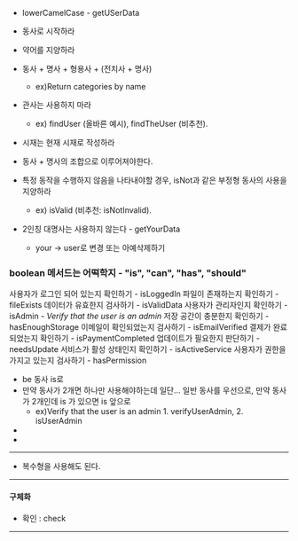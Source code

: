 - lowerCamelCase - getUSerData
- 동사로 시작하라
- 약어를 지양하라

- 동사 + 명사 + 형용사 + (전치사 + 명사)
  - ex)Return categories by name
- 관사는 사용하지 마라
  - ex) findUser (올바른 예시), findTheUser (비추천).
- 시재는 현재 시재로 작성하라
- 동사 + 명사의 조합으로 이루어져야한다.
- 특정 동작을 수행하지 않음을 나타내야할 경우, isNot과 같은 부정형 동사의 사용을 지양하라
  - ex) isValid (비추천: isNotInvalid).
- 2인칭 대명사는 사용하지 않는다 - getYourData
  - your -> user로 변경 또는 아예삭제하기

### boolean 메서드는 어떡학지 - "is", "can", "has", "should"
사용자가 로그인 되어 있는지 확인하기 - isLoggedIn
파일이 존재하는지 확인하기 - fileExists
데이터가 유효한지 검사하기 - isValidData
사용자가 관리자인지 확인하기 - isAdmin - _Verify that the user is an admin_
저장 공간이 충분한지 확인하기 - hasEnoughStorage
이메일이 확인되었는지 검사하기 - isEmailVerified
결제가 완료되었는지 확인하기 - isPaymentCompleted
업데이트가 필요한지 판단하기 - needsUpdate
서비스가 활성 상태인지 확인하기 - isActiveService
사용자가 권한을 가지고 있는지 검사하기 - hasPermission

- be 동사 is로
- 만약 동사가 2개면 하나만 사용해야하는데 일단... 일반 동사를 우선으로, 만약 동사가 2개인데 is 가 있으면 is 앞으로
  - ex)Verify that the user is an admin 1. verifyUserAdmin, 2. isUserAdmin
- 
- 




---
- 복수형을 사용해도 된다.

--- 
#### 구체화
- 확인 : check


---